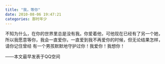 ```yaml
---
title: "我，等你"
date: 2010-08-06 19:47:21
categories: 那时年少
---
```

不知为什么，在你的世界里总是没有我。你爱着他，可他现在已经有了另一个她，所以我愿意等你，我会一直爱你，一直爱到我不再爱你的时候，但无论结果怎样，请你记住曾经
有一个男孩默默地守护过你！我爱你！我想你！

——本文最早发表于QQ空间
